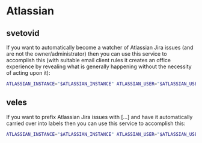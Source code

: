 # Atlassian

## svetovid

If you want to automatically become a watcher of Atlassian Jira issues (and are not the owner/administrator) then you can use this service to accomplish this (with suitable email client rules it creates an office experience by revealing what is generally happening without the necessity of acting upon it):

```bash
ATLASSIAN_INSTANCE="$ATLASSIAN_INSTANCE" ATLASSIAN_USER="$ATLASSIAN_USER" ATLASSIAN_TOKEN="$ATLASSIAN_TOKEN" ATLASSIAN_QUERY="$ATLASSIAN_QUERY" ATLASSIAN_WATCHER="$ATLASSIAN_WATCHER" SVETOVID_SLEEP="$SVETOVID_SLEEP" python svetovid.py
```


## veles

If you want to prefix Atlassian Jira issues with [...] and have it automatically carried over into labels then you can use this service to accomplish this:

```bash
ATLASSIAN_INSTANCE="$ATLASSIAN_INSTANCE" ATLASSIAN_USER="$ATLASSIAN_USER" ATLASSIAN_TOKEN="$ATLASSIAN_TOKEN" ATLASSIAN_QUERY="$ATLASSIAN_QUERY" VELES_SLEEP="$VELES_SLEEP" python veles.py
```
